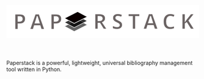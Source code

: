 <h1 align="center">
<img src="logo.svg" width="600">
</h1><br>

Paperstack is a powerful, lightweight, universal bibliography management
tool written in Python.
